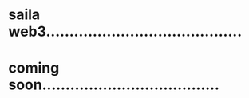 # saila web3..........................................
# coming soon......................................
